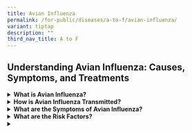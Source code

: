 ```yaml
---
title: Avian Influenza
permalink: /for-public/diseases/a-to-f/avian-influenza/
variant: tiptap
description: ""
third_nav_title: A to F
---
```

<h2>Understanding Avian Influenza: Causes, Symptoms, and Treatments</h2>
<p></p>
<div data-type="detailGroup" class="isomer-accordion isomer-accordion-white">
<details class="isomer-details">
<summary><strong>What is Avian Influenza?</strong>
</summary>
<div data-type="detailsContent" class="isomer-details-content">
<p>Avian influenza, commonly known as bird flu, is a contagious viral disease
caused by influenza A viruses which primarily infects wild birds and poultry.
However, in rare cases, it may also infect humans and mammals. In particular,
the A(H5N1) and A(H7N9) viruses have been known to cause majority of human
infections to date. Aside from A(H5N1), there have also been sporadic cases
of human infection with various subtypes of avian influenza (i.e. H3, H5,
H7, H9, H10).</p>
<p>Human infections with the avian influenza virus are rare but have occurred
sporadically since its first detection in Hong Kong in 1997. There has
been no sustained human-to-human transmission, although several small clusters
of infections have been reported.</p>
<p>The avian influenza viruses are divided into several sub-types. The most
frequently identified sub-types of avian influenza that have caused human
infections are the H5N1 and the H7N9 viruses:</p>
<ul>
<li>
<p>The A(H5N1) virus is highly contagious in birds and has been associated
with severe disease and deaths in humans. Since its widespread re-emergence
in 2003, the virus has spread from Asia to Europe and Africa, and has become
endemic in poultry populations in some countries such as China and India.
Most human infections have occurred after prolonged and close contact with
infected poultry. Rare, limited and non-sustained person-to-person spread
of this virus had been reported.</p>
</li>
<li>
<p>A multistate outbreak of A(H5N1) virus among dairy cattle herds was reported
across the United States (US) in March 2024. The A(H5N1) virus was also
detected in udder swabs and raw (unpasteurised) milk samples from infected
cows. Three human cases among farm workers in different farms were infected
after their exposure to the infected cows.</p>
</li>
<li>
<p>Human infections with H7N9 were first reported in China in 2013. Most
human infections had occurred after exposure to infected poultry or live
bird markets. Similarly, rare instances of limited, non-sustained person-to-person
spread have been reported in China.</p>
</li>
<li>
<p>Sporadic cases of human infections with other avian influenza viruses,
including H5N6 and H9N2 viruses, have also been reported in China and other
countries. Spread from birds to humans is rare and no person-to-person
spread has been reported.</p>
</li>
</ul>
<p>The World Health Organization (WHO) advises that sporadic human cases
of avian influenza infection are not unexpected, given that there is a
risk for sporadic infections and small clusters of human cases due to exposure
to infected poultry or contaminated environments, as long as Avian influenza
viruses are circulating in poultry.</p>
</div>
</details>
<details class="isomer-details">
<summary><strong>How is Avian Influenza Transmitted?</strong>
</summary>
<div data-type="detailsContent" class="isomer-details-content">
<p>Human infection with avian influenza virus is primarily acquired through:</p>
<ul>
<li>
<p>Direct or close contact with potentially sick or dead birds and other
animals (e.g. mammals).</p>
</li>
<li>
<p>Direct exposure to secretions or excretions from infected animals, or
their contaminated environment.</p>
</li>
<li>
<p>Consumption or exposure to infected animals’ undercooked or unprocessed
animal products (e.g. unpasteurized milk).</p>
</li>
</ul>
<p>There is currently no evidence to suggest that the virus can be spread
through the consumption of properly prepared poultry or eggs, although
a few cases have been linked to consumption of dishes containing raw, contaminated
poultry blood.</p>
<p>Based on current available evidence, avian influenza viruses have not
developed the capability to easily infect humans and other mammals, nor
to transmit easily between humans.</p>
<p>The incubation period is about 1 to 10 days.</p>
</div>
</details>
<details class="isomer-details">
<summary><strong>What are the Symptoms of Avian Influenza?</strong>
</summary>
<div data-type="detailsContent" class="isomer-details-content">
<p>The most common symptoms of human infection with avian influenza are similar
to those of regular flu:</p>
<ul>
<li>
<p>High fever (usually over 38 degrees Celsius)</p>
</li>
<li>
<p>Cough</p>
</li>
<li>
<p>Sore throat</p>
</li>
<li>
<p>Runny nose</p>
</li>
<li>
<p>Phlegm</p>
</li>
<li>
<p>Difficulty breathing</p>
</li>
<li>
<p>Headaches</p>
</li>
<li>
<p>Muscle or body aches</p>
</li>
<li>
<p>Fatigue</p>
</li>
</ul>
<p>
<br>Other possible symptoms include:</p>
<ul>
<li>
<p>Diarrhoea</p>
</li>
<li>
<p>Nausea</p>
</li>
<li>
<p>Vomiting</p>
</li>
<li>
<p>Seizures</p>
</li>
<li>
<p>Conjunctivitis</p>
</li>
</ul>
</div>
</details>
<details class="isomer-details">
<summary><strong>What are the Risk Factors?</strong>
</summary>
<div data-type="detailsContent" class="isomer-details-content">
<p>Risk Factors Include:</p>
<ul data-tight="true" class="tight">
<li>
<p>Slaughtering</p>
</li>
<li>
<p>De-feathering</p>
</li>
<li>
<p>Handling or preparing infected birds for consumption</p>
</li>
</ul>
</div>
</details>
<details class="isomer-details">
<summary></summary>
<div data-type="detailsContent" class="isomer-details-content">
<p></p>
</div>
</details>
</div>
<p></p>